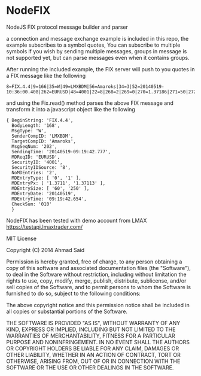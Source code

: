 NodeFIX
=======

NodeJS FIX protocol message builder and parser


a connection and message exchange example is included in this repo, the example subscribes to a symbol quotes, You can subscribe to multiple symbols if you wish by sending multiple messages, groups in message is not supported yet, but can parse messages even when it contains groups.


After running the included example, the FIX server will push to you quotes in a FIX message like the following

```
8=FIX.4.4|9=166|35=W|49=LMXBDM|56=Amaroks|34=3|52=20140519-10:36:00.408|262=EURUSD|48=4001|22=8|268=2|269=0|270=1.37186|271=50|272=20140519|273=10:36:00.320|269=1|270=1.37188|271=50|10=140|
```
and using the Fix.read() method parses the above FIX message and transform it into a javascript object like the following

```
{ BeginString: 'FIX.4.4',
  BodyLength: '168',
  MsgType: 'W',
  SenderCompID: 'LMXBDM',
  TargetCompID: 'Amaroks',
  MsgSeqNum: '202',
  SendingTime: '20140519-09:19:42.777',
  MDReqID: 'EURUSD',
  SecurityID: '4001',
  SecurityIDSource: '8',
  NoMDEntries: '2',
  MDEntryType: [ '0', '1' ],
  MDEntryPx: [ '1.3711', '1.37113' ],
  MDEntrySize: [ '60', '250' ],
  MDEntryDate: '20140519',
  MDEntryTime: '09:19:42.654',
  CheckSum: '010' 
  }
```

NodeFIX has been tested with demo account from LMAX
https://testapi.lmaxtrader.com/


MIT License

Copyright (C) 2014 Ahmad Said

Permission is hereby granted, free of charge, to any person obtaining a copy of this software and associated documentation files (the "Software"), to deal in the Software without restriction, including without limitation the rights to use, copy, modify, merge, publish, distribute, sublicense, and/or sell copies of the Software, and to permit persons to whom the Software is furnished to do so, subject to the following conditions:

The above copyright notice and this permission notice shall be included in all copies or substantial portions of the Software.

THE SOFTWARE IS PROVIDED "AS IS", WITHOUT WARRANTY OF ANY KIND, EXPRESS OR IMPLIED, INCLUDING BUT NOT LIMITED TO THE WARRANTIES OF MERCHANTABILITY, FITNESS FOR A PARTICULAR PURPOSE AND NONINFRINGEMENT. IN NO EVENT SHALL THE AUTHORS OR COPYRIGHT HOLDERS BE LIABLE FOR ANY CLAIM, DAMAGES OR OTHER LIABILITY, WHETHER IN AN ACTION OF CONTRACT, TORT OR OTHERWISE, ARISING FROM, OUT OF OR IN CONNECTION WITH THE SOFTWARE OR THE USE OR OTHER DEALINGS IN THE SOFTWARE.

